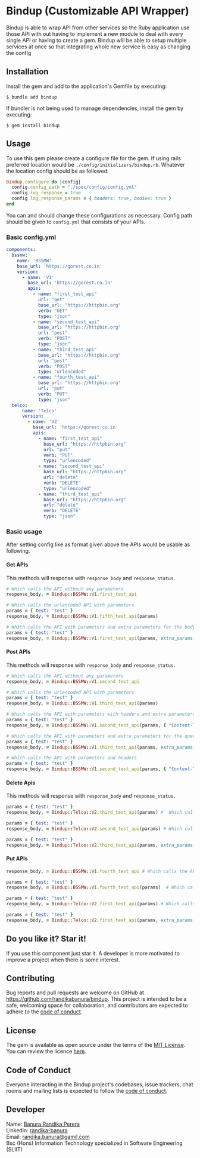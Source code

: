 # Bindup (Customizable API Wrapper)

Bindup is able to wrap API from other services so the Ruby application
use those API with out having to implement a new module to deal with
every single API or having to create a gem. Bindup will be able to
setup multiple services at once so that integrating whole new service
is easy as changing the config

## Installation

Install the gem and add to the application's Gemfile by executing:

    $ bundle add bindup

If bundler is not being used to manage dependencies, install the gem by executing:

    $ gem install bindup

## Usage

To use this gem please create a configure file for the gem. If using rails 
preferred location would be `./config/initializers/bindup.rb`. Whatever the location
config should be as followed:

```ruby
Bindup.configure do |config|
  config.config_path = "./spec/config/config.yml"
  config.log_response = true
  config.log_response_params = { headers: true, bodies: true }
end
```

You can and should change these configurations as necessary. Config path should be given to
`config.yml` that consists of your APIs.

### Basic config.yml

```yaml
components:
  bssmw:
    name: 'BSSMW'
    base_url: 'https://gorest.co.in'
    version:
      - name: 'V1'
        base_url: 'https://gorest.co.in'
        apis:
          - name: "first_test_api"
            url: "get"
            base_url: "https://httpbin.org"
            verb: "GET"
            type: "json"
          - name: "second_test_api"
            base_url: "https://httpbin.org"
            url: "post"
            verb: "POST"
            type: "json"
          - name: "third_test_api"
            base_url: "https://httpbin.org"
            url: "post"
            verb: "POST"
            type: "urlencoded"
          - name: "fourth_test_api"
            base_url: "https://httpbin.org"
            url: "put"
            verb: "PUT"
            type: "json"
  telco:
      name: 'Telco'
      version:
        - name: 'V2'
          base_url: 'https://gorest.co.in'
          apis:
            - name: "first_test_api"
              base_url: "https://httpbin.org"
              url: "put"
              verb: "PUT"
              type: "urlencoded"
            - name: "second_test_api"
              base_url: "https://httpbin.org"
              url: "delete"
              verb: "DELETE"
              type: "urlencoded"
            - name: "third_test_api"
              base_url: "https://httpbin.org"
              url: "delete"
              verb: "DELETE"
              type: "json"
```

### Basic usage

After setting config like as format given above the APIs would be usable as following.

#### Get APIs

This methods will response with `response_body` and `response_status`.

```ruby
# Which calls the API without any parameters
response_body, = Bindup::BSSMW::V1.first_test_api

# Which calls the urlencoded API with parameters
params = { test: "test" }
response_body, = Bindup::BSSMW::V1.fifth_test_api(params)

# Which calls the API with parameters and extra parameters for the body
params = { test: "test" }
response_body, = Bindup::BSSMW::V1.first_test_api(params, extra_params: params)
```

#### Post APIs

This methods will response with `response_body` and `response_status`.

```ruby
# Which calls the API without any parameters
response_body, = Bindup::BSSMW::V1.second_test_api

# Which calls the urlencoded API with parameters
params = { test: "test" }
response_body, = Bindup::BSSMW::V1.third_test_api(params)

# Which calls the API with parameters with headers and extra parameters for the query params
params = { test: "test" }
response_body, = Bindup::BSSMW::V1.second_test_api(params, { "Content-Type": "application/test" }, extra_params: params)

# Which calls the API with parameters and extra parameters for the query params
params = { test: "test" }
response_body, = Bindup::BSSMW::V1.third_test_api(params, extra_params: params)

# Which calls the API with parameters and headers
params = { test: "test" }
response_body, = Bindup::BSSMW::V1.second_test_api(params, { "Content-Type": "application/test" })
```

#### Delete Apis

This methods will response with `response_body` and `response_status`.

```ruby
params = { test: "test" }
response_body, = Bindup::Telco::V2.third_test_api(params) #  Which calls the API with parameters

params = { test: "test" }
response_body, = Bindup::Telco::V2.second_test_api(params) # Which calls the urlencoded API with parameters

params = { test: "test" }
response_body, = Bindup::Telco::V2.third_test_api(params, extra_params: params) # Which calls the API with parameters and extra parameters for the body
```

#### Put APIs

```ruby
response_body, = Bindup::BSSMW::V1.fourth_test_api # Which calls the API without any parameters

params = { test: "test" }
response_body, = Bindup::BSSMW::V1.fourth_test_api(params)  # Which calls the API with parameters

params = { test: "test" }
response_body, = Bindup::Telco::V2.first_test_api(params) # Which calls the urlencoded API with parameters

params = { test: "test" }
response_body, = Bindup::Telco::V2.first_test_api(params, extra_params: params) # Which calls the urlencoded API with parameters and extra parameters for the query params
```

## Do you like it? Star it!

If you use this component just star it. A developer is more motivated to improve a project when there is some interest.

## Contributing

Bug reports and pull requests are welcome on GitHub at https://github.com/randikabanura/bindup. This project is intended to be a safe, welcoming space for collaboration, and contributors are expected to adhere to the [code of conduct](https://github.com/randikabanura/bindup/blob/master/CODE_OF_CONDUCT.md).

## License

The gem is available as open source under the terms of the [MIT License](https://opensource.org/licenses/MIT). You can review the licence [here](./LICENSE.txt).

## Code of Conduct

Everyone interacting in the Bindup project's codebases, issue trackers, chat rooms and mailing lists is expected to follow the [code of conduct](https://github.com/[USERNAME]/bindup/blob/master/CODE_OF_CONDUCT.md).

## Developer

Name: [Banura Randika Perera](https://github.com/randikabanura) <br/>
Linkedin: [randika-banura](https://www.linkedin.com/in/randika-banura/) <br/>
Email: [randika.banura@gamil.com](mailto:randika.banura@gamil.com) <br/>
Bsc (Hons) Information Technology specialized in Software Engineering (SLIIT) <br/>